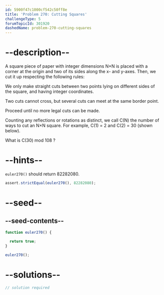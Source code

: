 ```yaml
---
id: 5900f47c1000cf542c50ff8e
title: 'Problem 270: Cutting Squares'
challengeType: 5
forumTopicId: 301920
dashedName: problem-270-cutting-squares
---
```


# --description--

A square piece of paper with integer dimensions N×N is placed with a corner at the origin and two of its sides along the x- and y-axes. Then, we cut it up respecting the following rules:

We only make straight cuts between two points lying on different sides of the square, and having integer coordinates.

Two cuts cannot cross, but several cuts can meet at the same border point.

Proceed until no more legal cuts can be made.

Counting any reflections or rotations as distinct, we call C(N) the number of ways to cut an N×N square. For example, C(1) = 2 and C(2) = 30 (shown below).

What is C(30) mod 108 ?

# --hints--

`euler270()` should return 82282080.

```js
assert.strictEqual(euler270(), 82282080);
```

# --seed--

## --seed-contents--

```js
function euler270() {

  return true;
}

euler270();
```

# --solutions--

```js
// solution required
```
